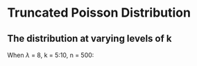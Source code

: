 # Truncated Poisson Distribution

## The distribution at varying levels of k
When $\lambda$ = 8, k = 5:10, n = 500:


